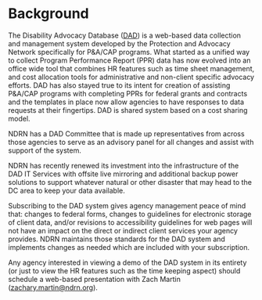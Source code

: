 # Background

The Disability Advocacy Database ([DAD](https://dad.ndrn.org/)) is a web-based data collection and management system developed by the Protection and Advocacy Network specifically
for P&A/CAP programs. What started as a unified way to collect Program Performance Report (PPR) data has now evolved into an office wide tool that combines HR features
such as time sheet management, and cost allocation tools for administrative and non-client specific advocacy efforts. DAD has also stayed true to its intent for creation of
assisting P&A/CAP programs with completing PPRs for federal grants and contracts and the templates in place now allow agencies to have responses to data requests at their fingertips. DAD is shared system based on a cost sharing model.

NDRN has a DAD Committee that is made up representatives from across those agencies to serve as an advisory panel for all changes and assist with support of the system.

NDRN has recently renewed its investment into the infrastructure of the DAD IT Services with offsite live mirroring and additional backup power solutions to support whatever natural or other disaster that may head to the DC area to keep your data available.

Subscribing to the DAD system gives agency management peace of mind that: changes to federal forms, changes to guidelines for electronic storage of client data, and/or
revisions to accessibility guidelines for web pages will not have an impact on the direct or indirect client services your agency provides. NDRN maintains those standards for
the DAD system and implements changes as needed which are included with your subscription.

Any agency interested in viewing a demo of the DAD system in its entirety (or just to view the HR features such as the time keeping aspect) should schedule a web-based presentation with Zach Martin \([zachary.martin@ndrn.org](MAILTO:zachary.martin@ndrn.org)\).